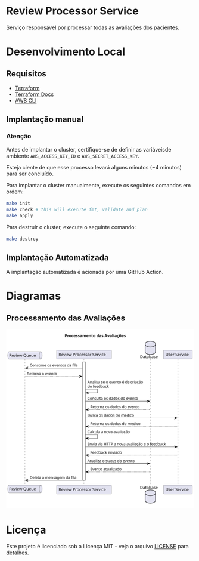 # Review Processor Service

Serviço responsável por processar todas as avaliações dos pacientes.

# Desenvolvimento Local

## Requisitos

- [Terraform](https://www.terraform.io/downloads.html)
- [Terraform Docs](https://github.com/terraform-docs/terraform-docs)
- [AWS CLI](https://aws.amazon.com/cli/)

## Implantação manual

### Atenção

Antes de implantar o cluster, certifique-se de definir as variáveis ​​de ambiente `AWS_ACCESS_KEY_ID` e `AWS_SECRET_ACCESS_KEY`.

Esteja ciente de que esse processo levará alguns minutos (~4 minutos) para ser concluído.

Para implantar o cluster manualmente, execute os seguintes comandos em ordem:

```bash
make init
make check # this will execute fmt, validate and plan
make apply
```

Para destruir o cluster, execute o seguinte comando:

```bash
make destroy
```

## Implantação Automatizada

A implantação automatizada é acionada por uma GitHub Action.

# Diagramas

## Processamento das Avaliações

![review_processor](./docs/review_processor.svg)

# Licença

Este projeto é licenciado sob a Licença MIT - veja o arquivo [LICENSE](LICENSE) para detalhes.